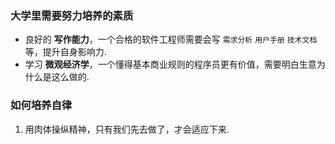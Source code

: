 ### 大学里需要努力培养的素质
- 良好的 **写作能力**，一个合格的软件工程师需要会写 `需求分析` `用户手册` `技术文档`等，提升自身影响力.
- 学习 **微观经济学**，一个懂得基本商业规则的程序员更有价值，需要明白生意为什么是这么做的.

### 如何培养自律
1. 用肉体操纵精神，只有我们先去做了，才会适应下来.
